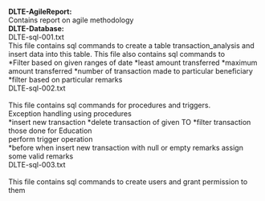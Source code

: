 **DLTE-AgileReport:**
   <br> Contains report on agile methodology</br>
**DLTE-Database:**
    <br>DLTE-sql-001.txt</br>
    This file contains sql commands to create a table transaction_analysis and insert data into this table. This file also contains sql commands to  
    *Filter based on given ranges of date
    *least amount transferred
    *maximum amount transferred
    *number of transaction made to particular beneficiary
    *filter based on particular remarks
    <br>DLTE-sql-002.txt</br>
    <br>This file contains sql commands for procedures and triggers.
    <br>Exception handling using procedures</br>
    *insert new transaction
    *delete transaction of given TO
    *filter transaction those done for Education
    <br>perform trigger operation</br>
    *before when insert new transaction with null or empty remarks assign some valid remarks
    <br>DLTE-sql-003.txt</br>
    <br>This file contains sql commands to create users and grant permission to them</br>
